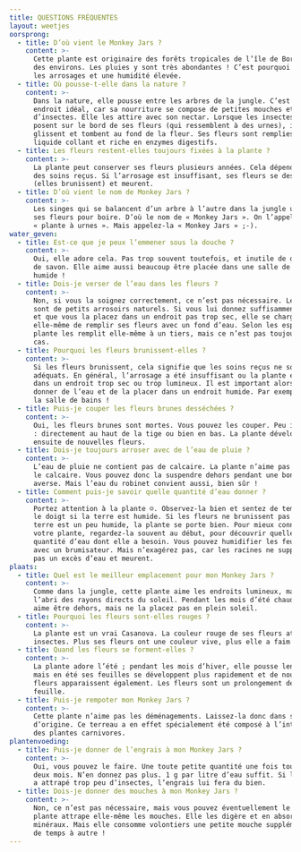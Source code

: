 ```yaml
---
title: QUESTIONS FRÉQUENTES
layout: weetjes
oorsprong:
  - title: D’où vient le Monkey Jars ?
    content: >-
      Cette plante est originaire des forêts tropicales de l’île de Bornéo et
      des environs. Les pluies y sont très abondantes ! C’est pourquoi elle aime
      les arrosages et une humidité élevée.
  - title: Où pousse-t-elle dans la nature ?
    content: >-
      Dans la nature, elle pousse entre les arbres de la jungle. C’est un
      endroit idéal, car sa nourriture se compose de petites mouches et
      d’insectes. Elle les attire avec son nectar. Lorsque les insectes se
      posent sur le bord de ses fleurs (qui ressemblent à des urnes), ils
      glissent et tombent au fond de la fleur. Ses fleurs sont remplies d’un
      liquide collant et riche en enzymes digestifs.
  - title: Les fleurs restent-elles toujours fixées à la plante ?
    content: >-
      La plante peut conserver ses fleurs plusieurs années. Cela dépend surtout
      des soins reçus. Si l’arrosage est insuffisant, ses fleurs se dessèchent
      (elles brunissent) et meurent.
  - title: D’où vient le nom de Monkey Jars ?
    content: >-
      Les singes qui se balancent d’un arbre à l’autre dans la jungle utilisent
      ses fleurs pour boire. D’où le nom de « Monkey Jars ». On l’appelle aussi
      « plante à urnes ». Mais appelez-la « Monkey Jars » ;-).
water_geven:
  - title: Est-ce que je peux l’emmener sous la douche ?
    content: >-
      Oui, elle adore cela. Pas trop souvent toutefois, et inutile de dire : pas
      de savon. Elle aime aussi beaucoup être placée dans une salle de bains
      humide !
  - title: Dois-je verser de l’eau dans les fleurs ?
    content: >-
      Non, si vous la soignez correctement, ce n’est pas nécessaire. Les tiges
      sont de petits arrosoirs naturels. Si vous lui donnez suffisamment d’eau
      et que vous la placez dans un endroit pas trop sec, elle se charge
      elle-même de remplir ses fleurs avec un fond d’eau. Selon les espèces, la
      plante les remplit elle-même à un tiers, mais ce n’est pas toujours le
      cas.
  - title: Pourquoi les fleurs brunissent-elles ?
    content: >-
      Si les fleurs brunissent, cela signifie que les soins reçus ne sont pas
      adéquats. En général, l’arrosage a été insuffisant ou la plante est placée
      dans un endroit trop sec ou trop lumineux. Il est important alors de lui
      donner de l’eau et de la placer dans un endroit humide. Par exemple dans
      la salle de bains !
  - title: Puis-je couper les fleurs brunes desséchées ?
    content: >-
      Oui, les fleurs brunes sont mortes. Vous pouvez les couper. Peu importe où
      : directement au haut de la tige ou bien en bas. La plante développera
      ensuite de nouvelles fleurs.
  - title: Dois-je toujours arroser avec de l’eau de pluie ?
    content: >-
      L’eau de pluie ne contient pas de calcaire. La plante n’aime pas beaucoup
      le calcaire. Vous pouvez donc la suspendre dehors pendant une bonne
      averse. Mais l’eau du robinet convient aussi, bien sûr !
  - title: Comment puis-je savoir quelle quantité d’eau donner ?
    content: >-
      Portez attention à la plante ☺. Observez-la bien et sentez de temps avec
      le doigt si la terre est humide. Si les fleurs ne brunissent pas et que la
      terre est un peu humide, la plante se porte bien. Pour mieux connaître
      votre plante, regardez-la souvent au début, pour découvrir quelle est la
      quantité d’eau dont elle a besoin. Vous pouvez humidifier les feuilles
      avec un brumisateur. Mais n’exagérez pas, car les racines ne supportent
      pas un excès d’eau et meurent.
plaats:
  - title: Quel est le meilleur emplacement pour mon Monkey Jars ?
    content: >-
      Comme dans la jungle, cette plante aime les endroits lumineux, mais à
      l’abri des rayons directs du soleil. Pendant les mois d’été chauds, elle
      aime être dehors, mais ne la placez pas en plein soleil.
  - title: Pourquoi les fleurs sont-elles rouges ?
    content: >-
      La plante est un vrai Casanova. La couleur rouge de ses fleurs attire les
      insectes. Plus ses fleurs ont une couleur vive, plus elle a faim !
  - title: Quand les fleurs se forment-elles ?
    content: >-
      La plante adore l’été ; pendant les mois d’hiver, elle pousse lentement,
      mais en été ses feuilles se développent plus rapidement et de nouvelles
      fleurs apparaissent également. Les fleurs sont un prolongement de la
      feuille.
  - title: Puis-je rempoter mon Monkey Jars ?
    content: >-
      Cette plante n’aime pas les déménagements. Laissez-la donc dans son pot
      d’origine. Ce terreau a en effet spécialement été composé à l’intention
      des plantes carnivores.
plantenvoeding:
  - title: Puis-je donner de l’engrais à mon Monkey Jars ?
    content: >-
      Oui, vous pouvez le faire. Une toute petite quantité une fois tous les
      deux mois. N’en donnez pas plus. 1 g par litre d’eau suffit. Si la plante
      a attrapé trop peu d’insectes, l’engrais lui fera du bien.
  - title: Dois-je donner des mouches à mon Monkey Jars ?
    content: >-
      Non, ce n’est pas nécessaire, mais vous pouvez éventuellement le faire. La
      plante attrape elle-même les mouches. Elle les digère et en absorbe les
      minéraux. Mais elle consomme volontiers une petite mouche supplémentaire
      de temps à autre !
---
```



